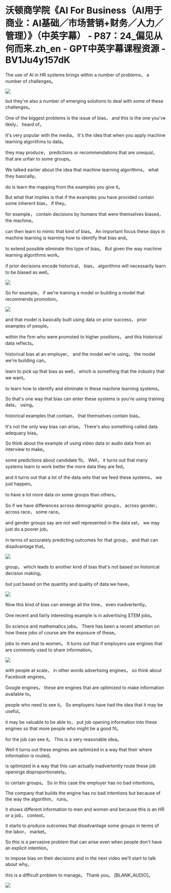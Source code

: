 # 沃顿商学院《AI For Business（AI用于商业：AI基础／市场营销+财务／人力／管理）》（中英字幕） - P87：24_偏见从何而来.zh_en - GPT中英字幕课程资源 - BV1Ju4y157dK

 The use of AI in HR systems brings within a number of problems， a number of challenges。



![](img/d593916359e063caa93199ca5ee712db_1.png)

 but they're also a number of emerging solutions to deal with some of these challenges。

 One of the biggest problems is the issue of bias， and this is the one you've likely， heard of。

 It's very popular with the media。 It's the idea that when you apply machine learning algorithms to data。

 they may produce， predictions or recommendations that are unequal， that are unfair to some groups。

 We talked earlier about the idea that machine learning algorithms， what they basically。

 do is learn the mapping from the examples you give it。

 But what that implies is that if the examples you have provided contain some inherent bias， if they。

 for example， contain decisions by humans that were themselves biased， the machine。

 can then learn to mimic that kind of bias。 An important focus these days in machine learning is learning how to identify that bias and。

 to extend possible eliminate this type of bias。 But given the way machine learning algorithms work。

 if prior decisions encode historical， bias， algorithms will necessarily learn to be biased as well。



![](img/d593916359e063caa93199ca5ee712db_3.png)

 So for example， if we're training a model or building a model that recommends promotion。



![](img/d593916359e063caa93199ca5ee712db_5.png)

 and that model is basically built using data on prior success， prior examples of people。

 within the firm who were promoted to higher positions， and this historical data reflects。

 historical bias at an employer， and the model we're using， the model we're building can。

 learn to pick up that bias as well， which is something that the industry that we want。

 to learn how to identify and eliminate in these machine learning systems。

 So that's one way that bias can enter these systems is you're using training data， using。

 historical examples that contain， that themselves contain bias。

 It's not the only way bias can arise。 There's also something called data adequacy bias。

 So think about the example of using video data or audio data from an interview to make。

 some predictions about candidate fit。 Well， it turns out that many systems learn to work better the more data they are fed。

 and it turns out that a lot of the data sets that we feed these systems， we just happen。

 to have a lot more data on some groups than others。

 So if we have differences across demographic groups， across gender， across race， some race。

 and gender groups say are not well represented in the data set， we may just do a poorer job。

 in terms of accurately predicting outcomes for that group， and that can disadvantage that。



![](img/d593916359e063caa93199ca5ee712db_7.png)

 group， which leads to another kind of bias that's not based on historical decision making。

 but just based on the quantity and quality of data we have。



![](img/d593916359e063caa93199ca5ee712db_9.png)

 Now this kind of bias can emerge all the time， even inadvertently。

 One recent and fairly interesting example is in advertising STEM jobs。

 So science and mathematics jobs。 There has been a recent attention on how these jobs of course are the exposure of these。

 jobs to men and to women。 It turns out that if employers use engines that are commonly used to share information。



![](img/d593916359e063caa93199ca5ee712db_11.png)

 with people at scale， in other words advertising engines， so think about Facebook engines。

 Google engines， these are engines that are optimized to make information available to。

 people who need to see it。 So employers have had the idea that it may be useful。

 it may be valuable to be able to， put job opening information into these engines so that more people who might be a good fit。

 for the job can see it。 This is a very reasonable idea。

 Well it turns out these engines are optimized in a way that their where information is routed。

 is optimized in a way that this can actually inadvertently route these job openings disproportionately。

 to certain groups。 So in this case the employer has no bad intentions。

 The company that builds the engine has no bad intentions but because of the way the algorithm， runs。

 it shows different information to men and women and because this is an HR or a job， context。

 it starts to produce outcomes that disadvantage some groups in terms of the labor， market。

 So this is a pervasive problem that can arise even when people don't have an explicit intention。

 to impose bias on their decisions and in the next video we'll start to talk about why。

 this is a difficult problem to manage。 Thank you。 [BLANK_AUDIO]。



![](img/d593916359e063caa93199ca5ee712db_13.png)